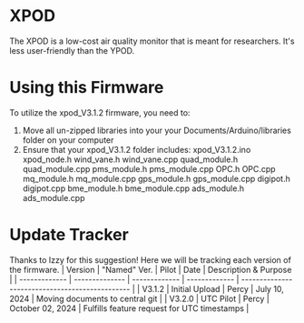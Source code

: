 # XPOD
The XPOD is a low-cost air quality monitor that is meant for researchers. It's less user-friendly than the YPOD.

# Using this Firmware
To utilize the xpod_V3.1.2 firmware, you need to:
1. Move all un-zipped libraries into your your Documents/Arduino/libraries folder on your computer
2. Ensure that your xpod_V3.1.2 folder includes:
	xpod_V3.1.2.ino
	xpod_node.h
	wind_vane.h
	wind_vane.cpp
	quad_module.h
	quad_module.cpp
	pms_module.h
	pms_module.cpp
	OPC.h
	OPC.cpp
	mq_module.h
	mq_module.cpp
	gps_module.h
	gps_module.cpp
	digipot.h
	digipot.cpp
	bme_module.h
	bme_module.cpp
	ads_module.h
	ads_module.cpp

# Update Tracker
Thanks to Izzy for this suggestion! Here we will be tracking each version of the firmware.
| Version       | "Named" Ver.   | Pilot         | Date               | Description & Purpose                		|
| ------------- | -------------- | ------------- | -------------      | ----------------------------------------------- |
| V3.1.2        | Initial Upload | Percy         | July 10, 2024      | Moving documents to central git	     		|
| V3.2.0        | UTC Pilot      | Percy         | October 02, 2024   | Fulfills feature request for UTC timestamps	|



